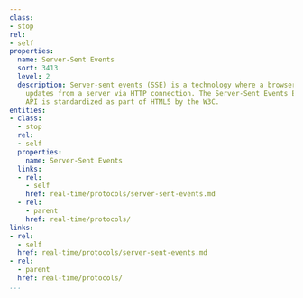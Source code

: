 ```yaml
---
class:
- stop
rel:
- self
properties:
  name: Server-Sent Events
  sort: 3413
  level: 2
  description: Server-sent events (SSE) is a technology where a browser receives automatic
    updates from a server via HTTP connection. The Server-Sent Events EventSource
    API is standardized as part of HTML5 by the W3C.
entities:
- class:
  - stop
  rel:
  - self
  properties:
    name: Server-Sent Events
  links:
  - rel:
    - self
    href: real-time/protocols/server-sent-events.md
  - rel:
    - parent
    href: real-time/protocols/
links:
- rel:
  - self
  href: real-time/protocols/server-sent-events.md
- rel:
  - parent
  href: real-time/protocols/
...
```


